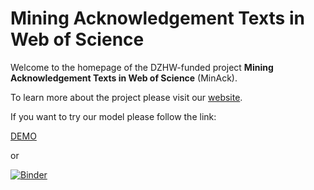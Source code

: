 # Mining Acknowledgement Texts in Web of Science
Welcome to the homepage of the DZHW-funded project **Mining Acknowledgement Texts in Web of Science** (MinAck).

To learn more about the project please visit our [website](https://kalawinka.github.io/minack/).

If you want to try our model please follow the link:

[DEMO](https://colab.research.google.com/drive/1Wz4ae5c65VDWanY3Vo-fj__bFjn-loL4?usp=sharing)

or

[![Binder](https://mybinder.org/badge_logo.svg)](https://mybinder.org/v2/gh/kalawinka/minack/main?labpath=example_model.ipynb)

